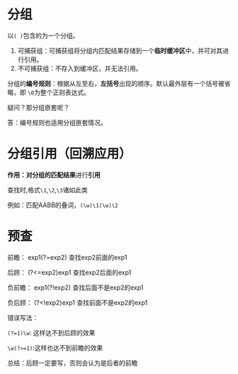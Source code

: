 # 分组

以`( )`包含的为一个分组。

1. 可捕获组：可捕获组将分组内匹配结果存储到一个**临时缓冲区**中，并可对其进行引用。
2. 不可捕获组：不存入到缓冲区，并无法引用。



分组的**编号规则**：根据从左至右，**左括号**出现的顺序。默认最外层有一个括号被省略，即 `\0`为整个正则表达式。

疑问？那分组嵌套呢？

答：编号规则也适用分组嵌套情况。



# 分组引用（回溯应用）

**作用：**对分组的匹配**结果**进行**引用**



查找时,格式`\1`,`\2`,`\3`诸如此类

例如：匹配AABB的叠词，`(\w)\1(\w)\2`





# 预查

前瞻： exp1(?=exp2) 查找exp2前面的exp1

后顾： (?<=exp2)exp1 查找exp2后面的exp1

负前瞻： exp1(?!exp2) 查找后面不是exp2的exp1

负后顾： (?<!exp2)exp1 查找前面不是exp2的exp1



错误写法：

`(?=1)\w`: 这样达不到后顾的效果

`\w(?>=1)`:这样也达不到前瞻的效果

总结：后顾一定要写，否则会认为是后者的前瞻

